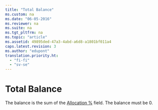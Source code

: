 ```yaml
---
title: "Total Balance"
ms.custom: na
ms.date: "06-05-2016"
ms.reviewer: na
ms.suite: na
ms.tgt_pltfrm: na
ms.topic: "article"
ms.assetid: 49895ded-47a3-4abd-a6d8-a1801bf011a4
caps.latest.revision: 3
ms.author: "edupont"
translation.priority.ht: 
  - "fi-fi"
  - "sv-se"
---
```

# Total Balance
The balance is the sum of the [Allocation %](../../LocalFunctionalityForMicrosoftDynamicsNav2016/Finland/-$-t_11204_4-allocation-percentage-$-.md) field. The balance must be 0.